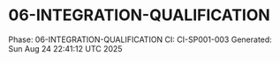 # 06-INTEGRATION-QUALIFICATION
Phase: 06-INTEGRATION-QUALIFICATION
CI: CI-SP001-003
Generated: Sun Aug 24 22:41:12 UTC 2025
